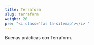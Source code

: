 ```yaml
---
title: Terraform
slug: terraform
weight: 20
pre: "<i class='fas fa-sitemap'></i> "
---
```


Buenas prácticas con Terraform.

